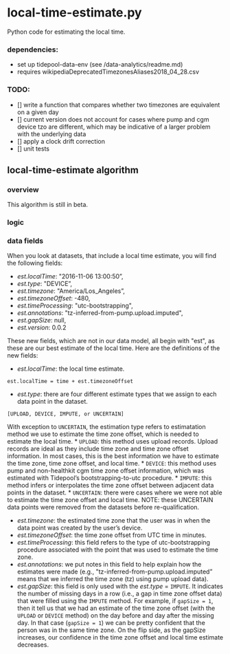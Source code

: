 # local-time-estimate.py
Python code for estimating the local time.


### dependencies:
* set up tidepool-data-env (see /data-analytics/readme.md)
* requires wikipediaDeprecatedTimezonesAliases2018_04_28.csv

### TODO:
- [] write a function that compares whether two timezones are
equivalent on a given day
- [] current version does not account for cases where pump and cgm
device tzo are different, which may be indicative of a larger problem with the
underlying data
- [] apply a clock drift correction
- [] unit tests

## local-time-estimate algorithm

### overview
This algorithm is still in beta.

### logic


### data fields
When you look at datasets, that include a local time estimate, you will find the following fields:

* _est.localTime_: "2016-11-06 13:00:50”,
* _est.type_: "DEVICE”,
* _est.timezone_: "America/Los_Angeles”,
* _est.timezoneOffset_: -480,
* _est.timeProcessing_: "utc-bootstrapping",
* _est.annotations_: "tz-inferred-from-pump.upload.imputed",
* _est.gapSize_: null,
* _est.version_: 0.0.2

These new fields, which are not in our data model, all begin with "est",
as these are our best estimate of the local time. Here are the definitions of the
new fields:
* _est.localTime_: the local time estimate. 
```
est.localTime = time + est.timezoneOffset
```
* _est.type_: there are four different estimate types that we assign to each data point in the dataset.
```
[UPLOAD, DEVICE, IMPUTE, or UNCERTAIN]
```
With exception to `UNCERTAIN`, the estimation type refers to estimatation method we use to 
estimate the time zone offset, which is needed to estimate the local time.
    * `UPLOAD`: this method uses upload records. Upload records are ideal as they include time zone and
    time zone offset information. In most cases, this is the best information we have to estimate the 
    time zone, time zone offset, and local time.
    * `DEVICE`: this method uses pump and non-healthkit cgm time zone offset information, which was 
    estimated with Tidepool’s  bootstrapping-to-utc procedure.
    * `IMPUTE`: this method infers or interpolates the time zone offset between adjacent data points 
    in the dataset.
    * `UNCERTAIN`: there were cases where we were not able to estimate the time zone offset and local 
    time. NOTE: these UNCERTAIN data points were removed from the datasets before re-qualification.
* _est.timezone_: the estimated time zone that the user was in when the data point was created by the 
user’s device.
* _est.timezoneOffset_: the time zone offset from UTC time in minutes.
* _est.timeProcessing_: this field refers to the type of utc-bootstrapping procedure associated with 
the point that was used to estimate the time zone.
* _est.annotations_: we put notes in this field to help explain how the estimates were made (e.g., 
"tz-inferred-from-pump.upload.imputed” means that we inferred the time zone (tz) using pump upload data).
* _est.gapSize_: this field is only used with the _est.type_ = `IMPUTE`. It indicates the number of missing 
days in a row (i.e., a gap in time zone offset data) that were filled using the `IMPUTE` method. For example,
if `gapSize = 1`, then it tell us that we had an estimate of the time zone offset (with the `UPLOAD` or 
`DEVICE` method) on the day before and day after the missing day. In that case (`gapSize = 1`) we can be 
pretty confident that the person was in the same time zone. On the flip side, as the gapSize increases,
our confidence in the time zone offset and local time estimate decreases.

